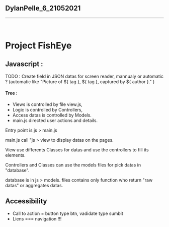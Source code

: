 ## DylanPelle_6_21052021
---
<br>  


# Project FishEye



## Javascript :

TODO : Create field in JSON datas for screen reader, mannualy or automatic ? (automatic like "Picture of ${ tag }, ${ tag }, captured by ${ author }." )

#### Tree :

- Views is controlled by file view.js,
- Logic is controlled by Controllers,
- Access datas is controlled by Models.
- main.js directed user actions and details.


Entry point is js > main.js

main.js call "js > view to display datas on the pages.

View use differents Classes for datas and use the controllers to fill its elements.

Controllers and Classes can use the models files for pick datas in "database".

database is in js > models. files contains only function who return "raw datas" or aggregates datas. 


## Accessibility

 - Call to action = button type btn, vadidate type sumbit
 - Liens === navigation !!!
